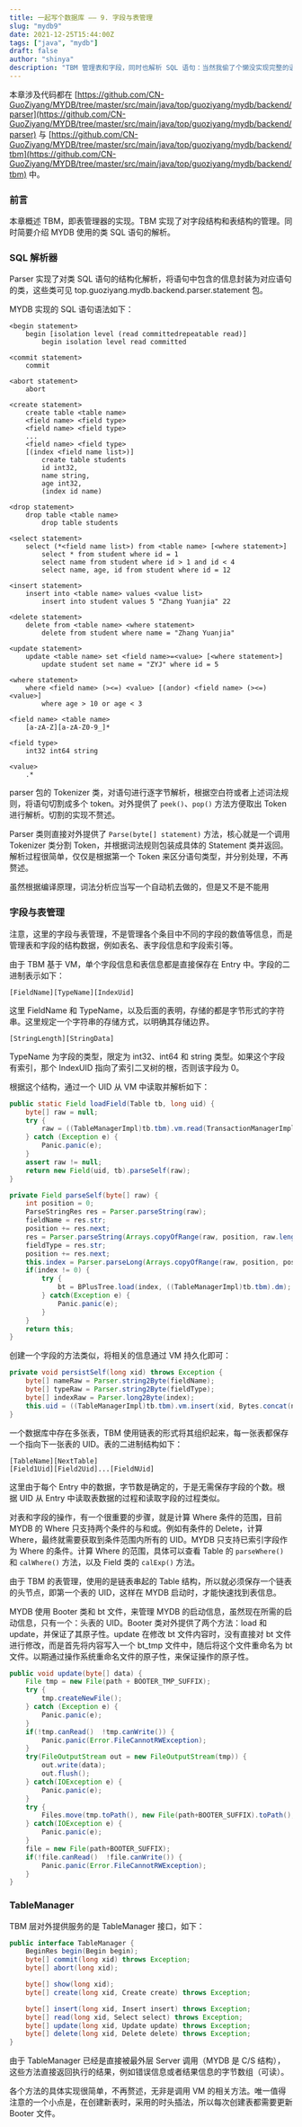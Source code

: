 ```yaml
---
title: 一起写个数据库 —— 9. 字段与表管理
slug: "mydb9"
date: 2021-12-25T15:44:00Z
tags: ["java", "mydb"]
draft: false
author: "shinya"
description: "TBM 管理表和字段，同时也解析 SQL 语句：当然我偷了个懒没实现完整的语法词法分析器"
---
```


本章涉及代码都在 [https://github.com/CN-GuoZiyang/MYDB/tree/master/src/main/java/top/guoziyang/mydb/backend/parser](https://github.com/CN-GuoZiyang/MYDB/tree/master/src/main/java/top/guoziyang/mydb/backend/parser) 与 [https://github.com/CN-GuoZiyang/MYDB/tree/master/src/main/java/top/guoziyang/mydb/backend/tbm](https://github.com/CN-GuoZiyang/MYDB/tree/master/src/main/java/top/guoziyang/mydb/backend/tbm) 中。

### 前言

本章概述 TBM，即表管理器的实现。TBM 实现了对字段结构和表结构的管理。同时简要介绍 MYDB 使用的类 SQL 语句的解析。

### SQL 解析器

Parser 实现了对类 SQL 语句的结构化解析，将语句中包含的信息封装为对应语句的类，这些类可见 top.guoziyang.mydb.backend.parser.statement 包。

MYDB 实现的 SQL 语句语法如下：

```
<begin statement>
    begin [isolation level (read committedrepeatable read)]
        begin isolation level read committed

<commit statement>
    commit

<abort statement>
    abort

<create statement>
    create table <table name>
    <field name> <field type>
    <field name> <field type>
    ...
    <field name> <field type>
    [(index <field name list>)]
        create table students
        id int32,
        name string,
        age int32,
        (index id name)

<drop statement>
    drop table <table name>
        drop table students

<select statement>
    select (*<field name list>) from <table name> [<where statement>]
        select * from student where id = 1
        select name from student where id > 1 and id < 4
        select name, age, id from student where id = 12

<insert statement>
    insert into <table name> values <value list>
        insert into student values 5 "Zhang Yuanjia" 22

<delete statement>
    delete from <table name> <where statement>
        delete from student where name = "Zhang Yuanjia"

<update statement>
    update <table name> set <field name>=<value> [<where statement>]
        update student set name = "ZYJ" where id = 5

<where statement>
    where <field name> (><=) <value> [(andor) <field name> (><=) <value>]
        where age > 10 or age < 3

<field name> <table name>
    [a-zA-Z][a-zA-Z0-9_]*

<field type>
    int32 int64 string

<value>
    .*
```

parser 包的 Tokenizer 类，对语句进行逐字节解析，根据空白符或者上述词法规则，将语句切割成多个 token。对外提供了 `peek()`、`pop()` 方法方便取出 Token 进行解析。切割的实现不赘述。

Parser 类则直接对外提供了 `Parse(byte[] statement)` 方法，核心就是一个调用 Tokenizer 类分割 Token，并根据词法规则包装成具体的 Statement 类并返回。解析过程很简单，仅仅是根据第一个 Token 来区分语句类型，并分别处理，不再赘述。

虽然根据编译原理，词法分析应当写一个自动机去做的，但是又不是不能用

### 字段与表管理

注意，这里的字段与表管理，不是管理各个条目中不同的字段的数值等信息，而是管理表和字段的结构数据，例如表名、表字段信息和字段索引等。

由于 TBM 基于 VM，单个字段信息和表信息都是直接保存在 Entry 中。字段的二进制表示如下：

```
[FieldName][TypeName][IndexUid]
```

这里 FieldName 和 TypeName，以及后面的表明，存储的都是字节形式的字符串。这里规定一个字符串的存储方式，以明确其存储边界。

```
[StringLength][StringData]
```

TypeName 为字段的类型，限定为 int32、int64 和 string 类型。如果这个字段有索引，那个 IndexUID 指向了索引二叉树的根，否则该字段为 0。

根据这个结构，通过一个 UID 从 VM 中读取并解析如下：

```java
public static Field loadField(Table tb, long uid) {
    byte[] raw = null;
    try {
        raw = ((TableManagerImpl)tb.tbm).vm.read(TransactionManagerImpl.SUPER_XID, uid);
    } catch (Exception e) {
        Panic.panic(e);
    }
    assert raw != null;
    return new Field(uid, tb).parseSelf(raw);
}

private Field parseSelf(byte[] raw) {
    int position = 0;
    ParseStringRes res = Parser.parseString(raw);
    fieldName = res.str;
    position += res.next;
    res = Parser.parseString(Arrays.copyOfRange(raw, position, raw.length));
    fieldType = res.str;
    position += res.next;
    this.index = Parser.parseLong(Arrays.copyOfRange(raw, position, position+8));
    if(index != 0) {
        try {
            bt = BPlusTree.load(index, ((TableManagerImpl)tb.tbm).dm);
        } catch(Exception e) {
            Panic.panic(e);
        }
    }
    return this;
}
```

创建一个字段的方法类似，将相关的信息通过 VM 持久化即可：

```java
private void persistSelf(long xid) throws Exception {
    byte[] nameRaw = Parser.string2Byte(fieldName);
    byte[] typeRaw = Parser.string2Byte(fieldType);
    byte[] indexRaw = Parser.long2Byte(index);
    this.uid = ((TableManagerImpl)tb.tbm).vm.insert(xid, Bytes.concat(nameRaw, typeRaw, indexRaw));
}
```

一个数据库中存在多张表，TBM 使用链表的形式将其组织起来，每一张表都保存一个指向下一张表的 UID。表的二进制结构如下：

```
[TableName][NextTable]
[Field1Uid][Field2Uid]...[FieldNUid]
```

这里由于每个 Entry 中的数据，字节数是确定的，于是无需保存字段的个数。根据 UID 从 Entry 中读取表数据的过程和读取字段的过程类似。

对表和字段的操作，有一个很重要的步骤，就是计算 Where 条件的范围，目前 MYDB 的 Where 只支持两个条件的与和或。例如有条件的 Delete，计算 Where，最终就需要获取到条件范围内所有的 UID。MYDB 只支持已索引字段作为 Where 的条件。计算 Where 的范围，具体可以查看 Table 的 `parseWhere()` 和 `calWhere()` 方法，以及 Field 类的 `calExp()` 方法。

由于 TBM 的表管理，使用的是链表串起的 Table 结构，所以就必须保存一个链表的头节点，即第一个表的 UID，这样在 MYDB 启动时，才能快速找到表信息。

MYDB 使用 Booter 类和 bt 文件，来管理 MYDB 的启动信息，虽然现在所需的启动信息，只有一个：头表的 UID。Booter 类对外提供了两个方法：load 和 update，并保证了其原子性。update 在修改 bt 文件内容时，没有直接对 bt 文件进行修改，而是首先将内容写入一个 bt\_tmp 文件中，随后将这个文件重命名为 bt 文件。以期通过操作系统重命名文件的原子性，来保证操作的原子性。

```java
public void update(byte[] data) {
    File tmp = new File(path + BOOTER_TMP_SUFFIX);
    try {
        tmp.createNewFile();
    } catch (Exception e) {
        Panic.panic(e);
    }
    if(!tmp.canRead()  !tmp.canWrite()) {
        Panic.panic(Error.FileCannotRWException);
    }
    try(FileOutputStream out = new FileOutputStream(tmp)) {
        out.write(data);
        out.flush();
    } catch(IOException e) {
        Panic.panic(e);
    }
    try {
        Files.move(tmp.toPath(), new File(path+BOOTER_SUFFIX).toPath(), StandardCopyOption.REPLACE_EXISTING);
    } catch(IOException e) {
        Panic.panic(e);
    }
    file = new File(path+BOOTER_SUFFIX);
    if(!file.canRead()  !file.canWrite()) {
        Panic.panic(Error.FileCannotRWException);
    }
}
```

### TableManager

TBM 层对外提供服务的是 TableManager 接口，如下：

```java
public interface TableManager {
    BeginRes begin(Begin begin);
    byte[] commit(long xid) throws Exception;
    byte[] abort(long xid);

    byte[] show(long xid);
    byte[] create(long xid, Create create) throws Exception;

    byte[] insert(long xid, Insert insert) throws Exception;
    byte[] read(long xid, Select select) throws Exception;
    byte[] update(long xid, Update update) throws Exception;
    byte[] delete(long xid, Delete delete) throws Exception;
}
```

由于 TableManager 已经是直接被最外层 Server 调用（MYDB 是 C/S 结构），这些方法直接返回执行的结果，例如错误信息或者结果信息的字节数组（可读）。

各个方法的具体实现很简单，不再赘述，无非是调用 VM 的相关方法。唯一值得注意的一个小点是，在创建新表时，采用的时头插法，所以每次创建表都需要更新 Booter 文件。
